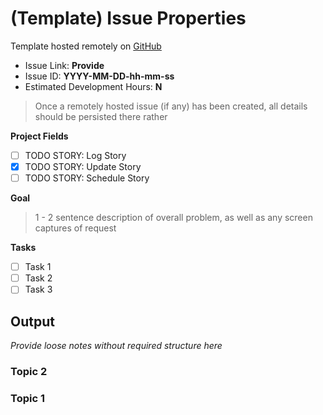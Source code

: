 # (Template) Issue Properties

Template hosted remotely on [GitHub](https://github.com/BenWS/general-reference-physical-directory/blob/master/General%20Reference%20(Shared%20Directory)/Personal%20Processes/Generic%20Notes/Tasks/!!%20Story%20Template%20(MM-DD-YYYY)/Notes.md)

- Issue Link: **Provide**
- Issue ID: **YYYY-MM-DD-hh-mm-ss**
- Estimated Development Hours: **N**

> Once a remotely hosted issue (if any) has been created, all details should be persisted there rather

__Project Fields__
- [ ] TODO STORY: Log Story
- [x] TODO STORY: Update Story 
- [ ] TODO STORY: Schedule Story

__Goal__

> 1 - 2 sentence description of overall problem, as well as any screen captures of request

__Tasks__

- [ ] Task 1
- [ ] Task 2
- [ ] Task 3

## Output

*Provide loose notes without required structure here*

### Topic 2

### Topic 1

